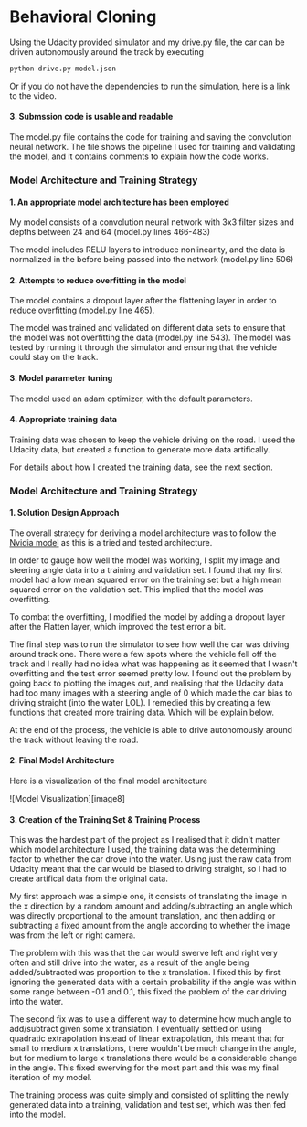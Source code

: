 # **Behavioral Cloning** 

Using the Udacity provided simulator and my drive.py file, the car can be driven autonomously around the track by executing 
```sh
python drive.py model.json
```

Or if you do not have the dependencies to run the simulation, here is a [link](https://www.youtube.com/watch?v=JCe66L3dwA0) to the video.
#### 3. Submssion code is usable and readable

The model.py file contains the code for training and saving the convolution neural network. The file shows the pipeline I used for training and validating the model, and it contains comments to explain how the code works.

### Model Architecture and Training Strategy

#### 1. An appropriate model architecture has been employed

My model consists of a convolution neural network with 3x3 filter sizes and depths between 24 and 64 (model.py lines 466-483) 

The model includes RELU layers to introduce nonlinearity, and the data is normalized in the before being passed into the network (model.py line 506) 

#### 2. Attempts to reduce overfitting in the model

The model contains a dropout layer after the flattening layer in order to reduce overfitting (model.py line 465). 

The model was trained and validated on different data sets to ensure that the model was not overfitting the data (model.py line 543). The model was tested by running it through the simulator and ensuring that the vehicle could stay on the track.

#### 3. Model parameter tuning

The model used an adam optimizer, with the default parameters.

#### 4. Appropriate training data

Training data was chosen to keep the vehicle driving on the road. I used the Udacity data, but created a function to generate more data artifically. 

For details about how I created the training data, see the next section. 

### Model Architecture and Training Strategy

#### 1. Solution Design Approach

The overall strategy for deriving a model architecture was to follow the [Nvidia model](https://images.nvidia.com/content/tegra/automotive/images/2016/solutions/pdf/end-to-end-dl-using-px.pdf) as this is a tried and tested architecture.

In order to gauge how well the model was working, I split my image and steering angle data into a training and validation set. I found that my first model had a low mean squared error on the training set but a high mean squared error on the validation set. This implied that the model was overfitting. 

To combat the overfitting, I modified the model by adding a dropout layer after the Flatten layer, which improved the test error a bit.

The final step was to run the simulator to see how well the car was driving around track one. There were a few spots where the vehicle fell off the track and I really had no idea what was happening as it seemed that I wasn't overfitting and the test error seemed pretty low. I found out the problem by going back to plotting the images out, and realising that the Udacity data had too many images with a steering angle of 0 which made the car bias to driving straight (into the water LOL). I remedied this by creating a few functions that created more training data. Which will be explain below.

At the end of the process, the vehicle is able to drive autonomously around the track without leaving the road.

#### 2. Final Model Architecture

Here is a visualization of the final model architecture

![Model Visualization][image8]

#### 3. Creation of the Training Set & Training Process

This was the hardest part of the project as I realised that it didn't matter which model architecture I used, the training data was the determining factor to whether the car drove into the water. Using just the raw data from Udacity meant that the car would be biased to driving straight, so I had to create artifical data from the original data. 

My first approach was a simple one, it consists of translating the image in the x direction by a random amount and adding/subtracting an angle which was directly proportional to the amount translation, and then adding or subtracting a fixed amount from the angle according to whether the image was from the left or right camera.

The problem with this was that the car would swerve left and right very often and still drive into the water, as a result of the angle being added/subtracted was proportion to the x translation. I fixed this by first ignoring the generated data with a certain probability if the angle was within some range between -0.1 and 0.1, this fixed the problem of the car driving into the water.

The second fix was to use a different way to determine how much angle to add/subtract given some x translation. I eventually settled on using quadratic extrapolation instead of linear extrapolation, this meant that for small to medium x translations, there wouldn't be much change in the angle, but for medium to large x translations there would be a considerable change in the angle. This fixed swerving for the most part and this was my final iteration of my model.

The training process was quite simply and consisted of splitting the newly generated data into a training, validation and test set, which was then fed into the model.
